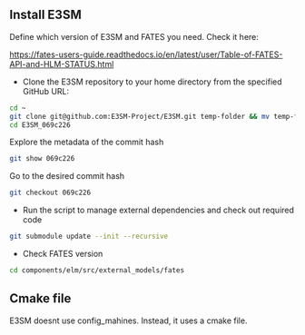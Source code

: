 ## Install E3SM

Define which version of E3SM and FATES you need. Check it here:

<https://fates-users-guide.readthedocs.io/en/latest/user/Table-of-FATES-API-and-HLM-STATUS.html>

- Clone the E3SM repository to your home directory from the specified GitHub URL:

```bash
cd ~ 
git clone git@github.com:E3SM-Project/E3SM.git temp-folder && mv temp-folder E3SM_069c226
cd E3SM_069c226
````

Explore the metadata of the commit hash

```bash
git show 069c226
````   

Go to the desired commit hash

```bash
git checkout 069c226
````

- Run the script to manage external dependencies and check out required code

```bash
git submodule update --init --recursive
````

- Check FATES version

```bash
cd components/elm/src/external_models/fates
````

## Cmake file

E3SM doesnt use config_mahines. Instead, it uses a cmake file.
